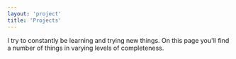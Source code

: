 ```yaml
---
layout: 'project'
title: 'Projects'
---
```


I try to constantly be learning and trying new things.  On this page you'll find a number of things in varying levels of completeness.